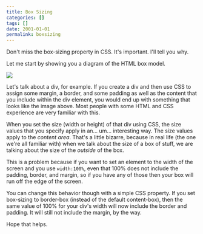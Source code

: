 ```yaml
---
title: Box Sizing
categories: []
tags: []
date: 2001-01-01
permalink: boxsizing
---
```


Don't miss the box-sizing property in CSS. It's important. I'll tell you why.

Let me start by showing you a diagram of the HTML box model.
<!-- more -->

![](/files/boxsizing_01.png)

Let's talk about a div, for example. If you create a div and then use CSS to assign some margin, a border, and some padding as well as the content that you include within the div element, you would end up with something that looks like the image above. Most people with some HTML and CSS experience are very familiar with this.

When you set the size (width or height) of that div using CSS, the size values that you specify apply in an... um... interesting way. The size values apply to the _content area_. That's a little bizarre, because in real life (the one we're all familiar with) when we talk about the size of a box of stuff, we are talking about the size of the _outside_ of the box.

This is a problem because if you want to set an element to the width of the screen and you use `width:100%`, even that 100% does not include the padding, border, and margin, so if you have any of those then your box will run off the edge of the screen.

You can change this behavior though with a simple CSS property. If you set box-sizing to border-box (instead of the default content-box), then the same value of 100% for your div's width will now include the border and padding. It will still not include the margin, by the way.

Hope that helps.